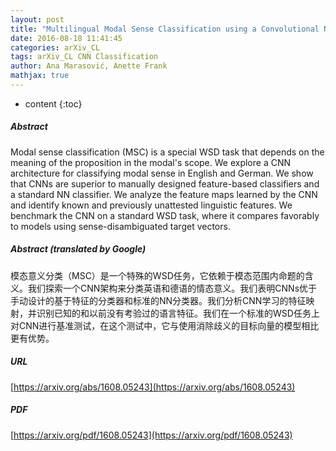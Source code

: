 ```yaml
---
layout: post
title: "Multilingual Modal Sense Classification using a Convolutional Neural Network"
date: 2016-08-18 11:41:45
categories: arXiv_CL
tags: arXiv_CL CNN Classification
author: Ana Marasović, Anette Frank
mathjax: true
---
```


* content
{:toc}

##### Abstract
Modal sense classification (MSC) is a special WSD task that depends on the meaning of the proposition in the modal's scope. We explore a CNN architecture for classifying modal sense in English and German. We show that CNNs are superior to manually designed feature-based classifiers and a standard NN classifier. We analyze the feature maps learned by the CNN and identify known and previously unattested linguistic features. We benchmark the CNN on a standard WSD task, where it compares favorably to models using sense-disambiguated target vectors.

##### Abstract (translated by Google)
模态意义分类（MSC）是一个特殊的WSD任务，它依赖于模态范围内命题的含义。我们探索一个CNN架构来分类英语和德语的情态意义。我们表明CNNs优于手动设计的基于特征的分类器和标准的NN分类器。我们分析CNN学习的特征映射，并识别已知的和以前没有考验过的语言特征。我们在一个标准的WSD任务上对CNN进行基准测试，在这个测试中，它与使用消除歧义的目标向量的模型相比更有优势。

##### URL
[https://arxiv.org/abs/1608.05243](https://arxiv.org/abs/1608.05243)

##### PDF
[https://arxiv.org/pdf/1608.05243](https://arxiv.org/pdf/1608.05243)

